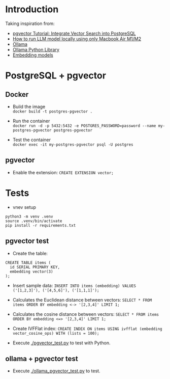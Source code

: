  # Introduction

 Taking inspiration from:
 
 - [pgvector Tutorial: Integrate Vector Search into PostgreSQL](https://www.datacamp.com/tutorial/pgvector-tutorial?dc_referrer=https%3A%2F%2Fwww.google.com%2F)
 - [How to run LLM model locally using only Macbook Air M1/M2](https://thaihoang.org/blog/llm-macbook/)
 - [Ollama](https://github.com/ollama/ollama)
 - [Ollama Python Library](https://github.com/ollama/ollama-python)
 - [Embedding models](https://ollama.com/blog/embedding-models)

# PostgreSQL + pgvector

## Docker

- Build the image  
`docker build -t postgres-pgvector .`

- Run the container  
`docker run -d -p 5432:5432 -e POSTGRES_PASSWORD=password --name my-postgres-pgvector postgres-pgvector`

- Test the container  
`docker exec -it my-postgres-pgvector psql -U postgres`

## pgvector

- Enable the extension: `CREATE EXTENSION vector;`

# Tests

- vnev setup

```
python3 -m venv .venv
source .venv/bin/activate
pip install -r requirements.txt
```

## pgvector test

- Create the table:
```
CREATE TABLE items (
  id SERIAL PRIMARY KEY,
  embedding vector(3)
);
```

- Insert sample data: `INSERT INTO items (embedding) VALUES ('[1,2,3]'), ('[4,5,6]'), ('[1,1,1]');`
- Calculates the Euclidean distance between vectors: `SELECT * FROM items ORDER BY embedding <-> '[2,3,4]' LIMIT 1;`
- Calculates the cosine distance between vectors: `SELECT * FROM items ORDER BY embedding <=> '[2,3,4]' LIMIT 1;`
- Create IVFFlat index: `CREATE INDEX ON items USING ivfflat (embedding vector_cosine_ops) WITH (lists = 100);`

- Execute [./pgvector_test.py](pgvector_test.py) to test with Python.

## ollama + pgvector test

- Execute [./ollama_pgvector_test.py](ollama_pgvector_test.py) to test.